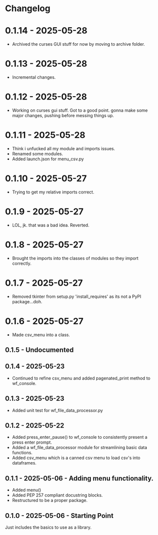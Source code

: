 # Changelog

# 0.1.14 - 2025-05-28
* Archived the curses GUI stuff for now by moving to archive folder.

# 0.1.13 - 2025-05-28
* Incremental changes.

# 0.1.12 - 2025-05-28
* Working on curses gui stuff. Got to a good point. gonna make some major changes, pushing before messing things up.

# 0.1.11 - 2025-05-28
* Think i unfucked all my module and imports issues.
* Renamed some modules.
* Added launch.json for menu_csv.py

# 0.1.10 - 2025-05-27
* Trying to get my relative imports correct.

# 0.1.9 - 2025-05-27
* LOL, jk. that was a bad idea. Reverted.

# 0.1.8 - 2025-05-27
* Brought the imports into the classes of modules so they import correctly.

# 0.1.7 - 2025-05-27
* Removed tkinter from setup.py 'install_requires' as its not a PyPI package...doh.

# 0.1.6 - 2025-05-27
* Made csv_menu into a class.

## 0.1.5 - Undocumented

## 0.1.4 - 2025-05-23
* Continued to refine csv_menu and added pagenated_print method to wf_console.

## 0.1.3 - 2025-05-23
* Added unit test for wf_file_data_processor.py

## 0.1.2 - 2025-05-22
* Added press_enter_pause() to wf_console to consistently present a press enter prompt.
* Added a wf_file_data_processor module for streamlining basic data functions.
* Added csv_menu which is a canned csv menu to load csv's into dataframes.

## 0.1.1 - 2025-05-06 - Adding menu functionality.
* Added menu()
* Added PEP 257 compliant docustring blocks.
* Restructured to be a proper package.

## 0.1.0 - 2025-05-06 - Starting Point
Just includes the basics to use as a library.

